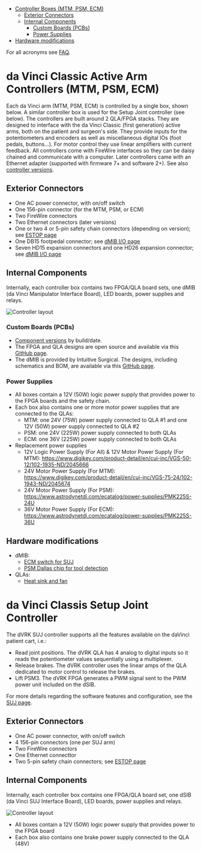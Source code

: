 <!--ts-->
   * [Controller Boxes (MTM, PSM, ECM)](#controller-boxes-mtm-psm-ecm)
      * [Exterior Connectors](#exterior-connectors)
      * [Internal Components](#internal-components)
         * [Custom Boards (PCBs)](#custom-boards-pcbs)
         * [Power Supplies](#power-supplies)
   * [Hardware modifications](#hardware-modifications)

<!-- Added by: anton, at:  -->

<!--te-->

For all acronyms see [FAQ](/jhu-dvrk/sawIntuitiveResearchKit/wiki/FAQ).

# da Vinci Classic Active Arm Controllers (MTM, PSM, ECM)

Each da Vinci arm (MTM, PSM, ECM) is controlled by a single box, shown below. A similar controller box is used for the Setup Joint controller (see below).  The controllers are built around 2 QLA/FPGA stacks.  They are designed to interface with the da Vinci Classic (first generation) active arms, both on the patient and surgeon's side.  They provide inputs for the potentiometers and encoders as well as miscellaneous digital IOs (foot pedals, buttons...).  For motor control they use linear amplifiers with current feedback.  All controllers come with FireWire interfaces so they can be daisy chained and communicate with a computer.  Later controllers came with an Ethernet adapter (supported with firmware 7+ and software 2+).  See also [controller versions](/jhu-dvrk/sawIntuitiveResearchKit/wiki/Board-Versions). 

## Exterior Connectors

* One AC power connector, with on/off switch
* One 156-pin connector (for the MTM, PSM, or ECM)
* Two FireWire connectors
* Two Ethernet connectors (later versions)
* One or two 4 or 5-pin safety chain connectors (depending on version); see [ESTOP page](/jhu-dvrk/sawIntuitiveResearchKit/wiki/ESTOP)
* One DB15 footpedal connector; see [dMIB I/O page](/jhu-dvrk/sawIntuitiveResearchKit/wiki/dMIB-IOs)
* Seven HD15 expansion connectors and one HD26 expansion connector; see [dMIB I/O page](/jhu-dvrk/sawIntuitiveResearchKit/wiki/dMIB-IOs)

## Internal Components

Internally, each controller box contains two FPGA/QLA board sets, one dMIB (da Vinci Manipulator Interface Board), LED boards, power supplies and relays.

  ![Controller layout](/jhu-dvrk/sawIntuitiveResearchKit/wiki/controller-layout.jpg)

### Custom Boards (PCBs)
* [Component versions](/jhu-dvrk/sawIntuitiveResearchKit/wiki/Board-Versions) by build/date.
* The FPGA and QLA designs are open source and available via this [GitHub page](http://jhu-cisst.github.io/mechatronics/).
* The dMIB is provided by Intuitive Surgical. The designs, including schematics and BOM, are available via this [GitHub page](https://github.com/jhu-dvrk/dvrk-pcb-dMIB).

### Power Supplies
* All boxes contain a 12V (50W) logic power supply that provides power to the FPGA boards and the safety chain.
* Each box also contains one or more motor power supplies that are connected to the QLAs:
  * MTM: one 24V (75W) power supply connected to QLA #1 and one 12V (50W) power supply connected to QLA #2
  * PSM: one 24V (225W) power supply connected to both QLAs
  * ECM: one 36V (225W) power supply connected to both QLAs
* Replacement power supplies
  * 12V Logic Power Supply (For All) & 12V Motor Power Supply (For MTM): https://www.digikey.com/product-detail/en/cui-inc/VGS-50-12/102-1935-ND/2045666
  * 24V Motor Power Supply (For MTM): https://www.digikey.com/product-detail/en/cui-inc/VGS-75-24/102-1943-ND/2045674
  * 24V Motor Power Supply (For PSM): https://www.astrodynetdi.com/ecatalog/power-supplies/PMK225S-24U
  * 36V Motor Power Supply (For ECM): https://www.astrodynetdi.com/ecatalog/power-supplies/PMK225S-36U

## Hardware modifications

* dMIB:
  * [ECM switch for SUJ](/jhu-dvrk/sawIntuitiveResearchKit/wiki/Full-da-Vinci-dMIB-pre-2015)
  * [PSM Dallas chip for tool detection](/jhu-dvrk/sawIntuitiveResearchKit/wiki/Tool-Detection)
* QLAs:
  * [Heat sink and fan](/jhu-dvrk/sawIntuitiveResearchKit/wiki/QLA-Heat-Sink)

# da Vinci Classis Setup Joint Controller

The dVRK SUJ controller supports all the features available on the daVinci patient cart, i.e.:
* Read joint positions. The dVRK QLA has 4 analog to digital inputs so it reads the potentiometer values sequentially using a multiplexer.
* Release brakes.  The dVRK controller uses the linear amps of the QLA dedicated to motor control to release the brakes. 
* Lift PSM3.  The dVRK FPGA generates a PWM signal sent to the PWM power unit included on the dSIB.

For more details regarding the software features and configuration, see the [SUJ page](jhu-dvrk/sawIntuitiveResearchKit/wiki/SUJ).

## Exterior Connectors

* One AC power connector, with on/off switch
* 4 156-pin connectors (one per SUJ arm)
* Two FireWire connectors
* One Ethernet connecttor
* Two 5-pin safety chain connectors; see [ESTOP page](/jhu-dvrk/sawIntuitiveResearchKit/wiki/ESTOP)

## Internal Components

Internally, each controller box contains one FPGA/QLA board set, one dSIB (da Vinci SUJ Interface Board), LED boards, power supplies and relays.

  ![Controller layout](/jhu-dvrk/sawIntuitiveResearchKit/wiki/assets/suj-controller-layout.jpg)

* All boxes contain a 12V (50W) logic power supply that provides power to the FPGA board
* Each box also contains one brake power supply connected to the QLA (48V)
